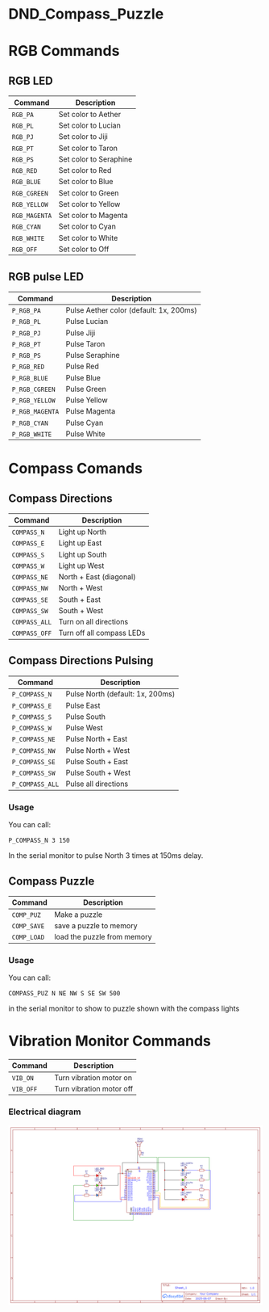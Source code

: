 # DND_Compass_Puzzle

# RGB Commands

## RGB LED

| Command       | Description            |
| ------------- | ---------------------- |
| `RGB_PA`      | Set color to Aether    |
| `RGB_PL`      | Set color to Lucian    |
| `RGB_PJ`      | Set color to Jiji      |
| `RGB_PT`      | Set color to Taron     |
| `RGB_PS`      | Set color to Seraphine |
| `RGB_RED`     | Set color to Red       |
| `RGB_BLUE`    | Set color to Blue      |
| `RGB_CGREEN`  | Set color to Green     |
| `RGB_YELLOW`  | Set color to Yellow    |
| `RGB_MAGENTA` | Set color to Magenta   |
| `RGB_CYAN`    | Set color to Cyan      |
| `RGB_WHITE`   | Set color to White     |
| `RGB_OFF`     | Set color to Off       |

## RGB pulse LED

| Command         | Description                             |
| --------------- | --------------------------------------- |
| `P_RGB_PA`      | Pulse Aether color (default: 1x, 200ms) |
| `P_RGB_PL`      | Pulse Lucian                            |
| `P_RGB_PJ`      | Pulse Jiji                              |
| `P_RGB_PT`      | Pulse Taron                             |
| `P_RGB_PS`      | Pulse Seraphine                         |
| `P_RGB_RED`     | Pulse Red                               |
| `P_RGB_BLUE`    | Pulse Blue                              |
| `P_RGB_CGREEN`  | Pulse Green                             |
| `P_RGB_YELLOW`  | Pulse Yellow                            |
| `P_RGB_MAGENTA` | Pulse Magenta                           |
| `P_RGB_CYAN`    | Pulse Cyan                              |
| `P_RGB_WHITE`   | Pulse White                             |

# Compass Comands

## Compass Directions

| Command       | Description               |
| ------------- | ------------------------- |
| `COMPASS_N`   | Light up North            |
| `COMPASS_E`   | Light up East             |
| `COMPASS_S`   | Light up South            |
| `COMPASS_W`   | Light up West             |
| `COMPASS_NE`  | North + East (diagonal)   |
| `COMPASS_NW`  | North + West              |
| `COMPASS_SE`  | South + East              |
| `COMPASS_SW`  | South + West              |
| `COMPASS_ALL` | Turn on all directions    |
| `COMPASS_OFF` | Turn off all compass LEDs |

## Compass Directions Pulsing

| Command         | Description                      |
| --------------- | -------------------------------- |
| `P_COMPASS_N`   | Pulse North (default: 1x, 200ms) |
| `P_COMPASS_E`   | Pulse East                       |
| `P_COMPASS_S`   | Pulse South                      |
| `P_COMPASS_W`   | Pulse West                       |
| `P_COMPASS_NE`  | Pulse North + East               |
| `P_COMPASS_NW`  | Pulse North + West               |
| `P_COMPASS_SE`  | Pulse South + East               |
| `P_COMPASS_SW`  | Pulse South + West               |
| `P_COMPASS_ALL` | Pulse all directions             |

### Usage

You can call:

```
P_COMPASS_N 3 150
```

In the serial monitor to pulse North 3 times at 150ms delay.

## Compass Puzzle

| Command     | Description                 |
| ----------- | --------------------------- |
| `COMP_PUZ`  | Make a puzzle               |
| `COMP_SAVE` | save a puzzle to memory     |
| `COMP_LOAD` | load the puzzle from memory |

### Usage

You can call:

```
COMPASS_PUZ N NE NW S SE SW 500
```

in the serial monitor to show to puzzle shown with the compass lights

# Vibration Monitor Commands

| Command   | Description              |
| --------- | ------------------------ |
| `VIB_ON`  | Turn vibration motor on  |
| `VIB_OFF` | Turn vibration motor off |

### Electrical diagram

![Alt text](documentation/Schematic_DND_Compass_Puzzle_2025-06-07.png)
